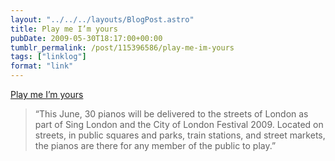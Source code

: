 ```yaml
---
layout: "../../../layouts/BlogPost.astro"
title: Play me I’m yours
pubDate: 2009-05-30T18:17:00+00:00
tumblr_permalink: /post/115396586/play-me-im-yours
tags: ["linklog"]
format: "link"
---
```


[Play me I’m yours][1]

> &ldquo;This June, 30 pianos will be delivered to the streets of London as part of Sing London and the City of London Festival 2009. Located on streets, in public squares and parks, train stations, and street markets, the pianos are there for any member of the public to play.&rdquo;

[1]: http://www.streetpianos.com/london2009/
